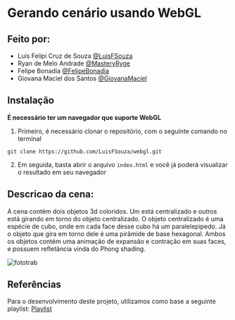 # Gerando cenário usando WebGL

## Feito por:
- Luis Felipi Cruz de Souza [@LuisFSouza](https://github.com/LuisFSouza)
- Ryan de Melo Andrade [@MasteryRyge](https://github.com/MasteryRyge)
- Felipe Bonadia [@FelipeBonadia](https://github.com/FelipeBonadia)
- Giovana Maciel dos Santos [@GiovanaMaciel](https://github.com/GiovanaMaciel)

## Instalação

**É necessário ter um navegador que suporte WebGL**

1. Primeiro, é necessário clonar o repositório, com o seguinte comando no terminal
```
git clone https://github.com/LuisFSouza/webgl.git
```

2. Em seguida, basta abrir o arquivo ```index.html``` e você já poderá visualizar o resultado em seu navegador

## Descricao da cena:
A cena contém dois objetos 3d coloridos. Um está centralizado e outros está girando em torno do objeto centralizado.
O objeto centralizado é uma espécie de cubo, onde em cada face desse cubo há um paralelepipedo. Já o objeto
que gira em torno dele é uma pirâmide de base hexagonal. 
Ambos os objetos contém uma animação de expansão e contração em suas faces, e possuem refletância vinda do Phong shading.

![fototrab](https://github.com/user-attachments/assets/74220a84-94d7-49a1-8ad8-4de460721279)

## Referências 
Para o desenvolvimento deste projeto, utilizamos como base a seguinte playlist: [Playlist](https://www.youtube.com/watch?v=kB0ZVUrI4Aw&list=PLjcVFFANLS5zH_PeKC6I8p0Pt1hzph_rt)
